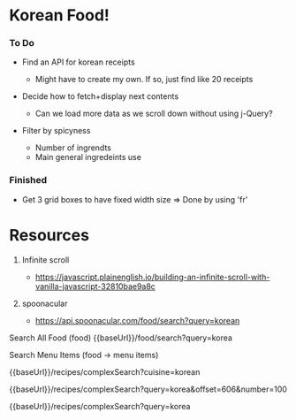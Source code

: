 
# Korean Food!

### To Do 

+ Find an API for korean receipts 
    - Might have to create my own. If so, just find like 20 receipts

+ Decide how to fetch+display next contents 
    - Can we load more data as we scroll down without using j-Query? 

+ Filter by spicyness
    - Number of ingrendts 
    - Main general ingredeints use 


### Finished
+ Get 3 grid boxes to have fixed width size
    => Done by using 'fr' 


# Resources
1. Infinite scroll
    - https://javascript.plainenglish.io/building-an-infinite-scroll-with-vanilla-javascript-32810bae9a8c

2. spoonacular
    - https://api.spoonacular.com/food/search?query=korean
    


Search All Food (food)
{{baseUrl}}/food/search?query=korea

Search Menu Items (food -> menu items)

{{baseUrl}}/recipes/complexSearch?cuisine=korean

{{baseUrl}}/recipes/complexSearch?query=korea&offset=606&number=100

{{baseUrl}}/recipes/complexSearch?query=korea
